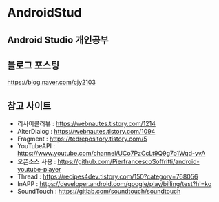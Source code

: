 # AndroidStud 

## Android Studio 개인공부

## 블로그 포스팅
https://blog.naver.com/cjy2103






## 참고 사이트
* 리사이클러뷰 : https://webnautes.tistory.com/1214
* AlterDialog : https://webnautes.tistory.com/1094
* Fragment    : https://tedrepository.tistory.com/5
* YouTubeAPI  : https://www.youtube.com/channel/UCo7PzCcLt9Q9g7p1Wqd-yvA
* 오픈소스 사용 : https://github.com/PierfrancescoSoffritti/android-youtube-player 
* Thread      : https://recipes4dev.tistory.com/150?category=768056
* InAPP       : https://developer.android.com/google/play/billing/test?hl=ko
* SoundTouch  : https://gitlab.com/soundtouch/soundtouch
